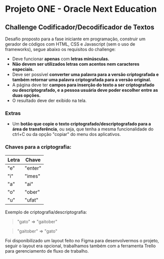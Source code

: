 # Projeto ONE - Oracle Next Education
## Challenge Codificador/Decodificador de Textos

Desafio proposto para a fase iniciante em programação, construir um gerador de códigos com HTML, CSS e Javascript (sem o uso de frameworks), segue abaixo os requisitos do challenge:

- Deve funcionar **apenas** com **letras minúsculas.**
- **Não devem ser utilizados letras com acentos nem caracteres especiais.**
- Deve ser possível **converter uma palavra para a versão criptografada e também retornar uma palavra criptografada para a versão original.**
- A página deve ter **campos para inserção do texto a ser criptografado ou descriptografado, e a pessoa usuária deve poder escolher entre as duas opções.**
- O resultado deve der exibido na tela.
### Extras
- Um **botão que copie o texto criptografado/descriptografado para a área de transferência**, ou seja, que tenha a mesma funcionalidade do ctrl+C ou da opção "copiar" do menu dos aplicativos.

### Chaves para a criptografia:
| Letra | Chave |
|--- |--- |
| "e" | "enter" |
| "i" | "imes" |
| "a" | "ai" |
| "o" | "ober" |
| "u" | "ufat" |

Exemplo de criptografia/descriptografia:
> "gato" => "gaitober"

> "gaitober" => "gato"

Foi disponibilizado um layout feito no Figma para desenvolvermos o projeto, seguir o layout era opcional, trabalhamos também com a ferramenta Trello para gerenciamento de fluxo de trabalho.
